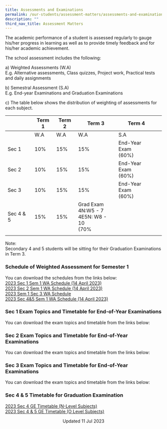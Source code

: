 ```yaml
---
title: Assessments and Examinations
permalink: /our-students/assessment-matters/assessments-and-examinations/
description: ""
third_nav_title: Assessment Matters
---
```

The academic performance of a student is assessed regularly to gauge his/her progress in learning as well as to provide timely feedback and for his/her academic achievement.

The school assessment includes the following:

a) Weighted Assessments (W.A) <br>
E.g. Alternative assessments, Class quizzes, Project work, Practical tests and daily assignments

b) Semestral Assessment (S.A) <br>
E.g. End-year Examinations and Graduation Examinations

c) The table below shows the distribution of weighting of assessments for each subject.

| | Term 1 | Term 2 |Term 3  | Term 4 |  | 
|---|---|---|---|---|---|
| | W.A | W.A |  W.A | S.A |
| Sec 1 | 10% | 15% | 15% | End-Year Exam<br>(60%) |
| Sec 2 | 10% | 15% | 15% | End-Year Exam<br>(60%) |
| Sec 3 | 10% | 15% | 15% | End-Year Exam<br>(60%) |
|Sec 4 &amp; 5|15%|15%|Grad Exam<br>4N:W5 - 7<br>4E5N: W8 - 10<br>(70%|
| | | | | | 

Note:&nbsp;<br>
Secondary 4 and 5 students will be sitting for their Graduation Examinations in Term 3. &nbsp;&nbsp;

### Schedule of Weighted Assessment for Semester 1

You can download the schedules from the links below:  
[2023 Sec 1 Sem 1 WA Schedule (14 April 2023)](/files/2023%20sec%201%20sem%201%20wa%20schedule%20(14%20april%202023).pdf)<br>
[2023 Sec 2 Sem 1 WA Schedule (14 April 2023)](/files/2023%20sec%202%20sem%201%20wa%20schedule%20(14%20april%202023).pdf)<br>[2023 Sem 1 Sec 3 WA Schedule](/files/2023%20Sem1%20Sec3%20WA%20PN%20Updated.pdf)<br>[2023 Sec 4&amp;5 Sem 1 WA Schedule (14 April 2023)](/files/2023%20sec%204&amp;5%20sem%201%20wa%20schedule%20(14%20april%202023).pdf)


### Sec 1 Exam Topics and Timetable for End-of-Year Examinations

You can download the exam topics and timetable from the links below:  
  
### Sec 2 Exam Topics and Timetable for End-of-Year Examinations
You can download the exam topics and timetable from the links below:

### Sec 3 Exam Topics and Timetable for End-of-Year Examinations

You can download the exam topics and timetable from the links below:  

### Sec 4 &amp; 5 Timetable for Graduation Examination

[2023 Sec 4 GE Timetable (N-Level Subjects)]()<br>[2023 Sec 4 &amp; 5 GE Timetable (O Level Subjects)]()
  


<center> Updated 11 Jul 2023 </center>
